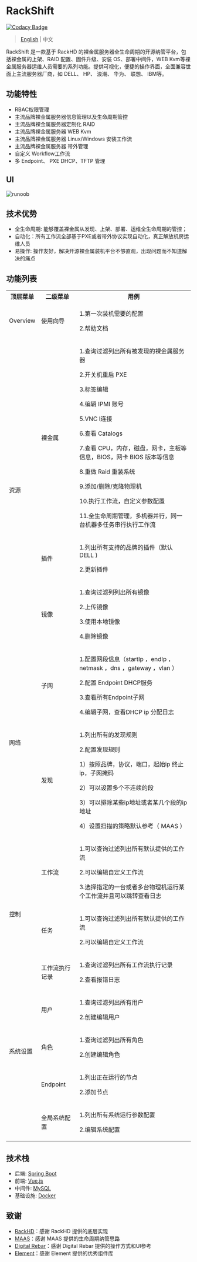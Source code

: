 # RackShift

[![Codacy Badge](https://api.codacy.com/project/badge/Grade/2d7d7a82829e4e4e80c0f2a9aa2397ca)](https://app.codacy.com/manual/rackshift/rackshift?utm_source=github.com&utm_medium=referral&utm_content=rackshift/rackshift&utm_campaign=Badge_Grade_Dashboard)

> [English](README_EN.md) | 中文

RackShift 是一款基于 RackHD 的裸金属服务器全生命周期的开源纳管平台，包括裸金属的上架、RAID 配置、固件升级、安装 OS、部署中间件，WEB Kvm等裸金属服务器运维人员需要的系列功能。提供可视化，便捷的操作界面，全面兼容世面上主流服务器厂商，如 DELL、 HP、 浪潮、 华为、 联想、 IBM等。

## 功能特性
- RBAC权限管理  
- 主流品牌裸金属服务器信息管理以及生命周期管控
- 主流品牌裸金属服务器定制化 RAID
- 主流品牌裸金属服务器 WEB Kvm
- 主流品牌裸金属服务器 Linux/Windows 安装工作流  
- 主流品牌裸金属服务器 带外管理
- 自定义 Workflow工作流
- 多 Endpoint、 PXE DHCP、TFTP 管理

## UI
 
![runoob](https://f2c-south.oss-cn-shenzhen.aliyuncs.com/RackHD-dont-del/RackHD%E4%B8%80%E9%94%AE%E5%8C%85/3.0/rs.png)

## 技术优势
  
- 全生命周期: 能够覆盖裸金属从发现、上架、部署、运维全生命周期的管控；
- 自动化：所有工作流全部基于PXE或者带外协议实现自动化，真正解放机房运维人员
- 易操作: 操作友好，解决开源裸金属装机平台不够直观，出现问题而不知道解决的痛点

## 功能列表

<table class="wrapped confluenceTable"><colgroup><col><col><col></colgroup><tbody><tr><th class="confluenceTh">顶层菜单</th><th class="confluenceTh">二级菜单</th><th class="confluenceTh">用例</th></tr><tr><td class="confluenceTd">Overview</td><td class="confluenceTd">使用向导</td><td class="confluenceTd"><p>1.第一次装机需要的配置</p><p>2.帮助文档</p></td></tr><tr><td rowspan="3" class="confluenceTd">资源<br><br></td><td class="confluenceTd">裸金属</td><td class="confluenceTd"><p>1.查询过滤列出所有被发现的裸金属服务器</p><p>2.开关机重启 PXE</p><p>3.标签编辑</p><p>4.编辑 IPMI 账号</p><p>5.VNC l连接</p><p>6.查看 Catalogs</p><p>7.查看 CPU，内存，磁盘，网卡，主板等信息，BIOS，网卡 BIOS 版本等信息</p><p>8.重做 Raid 重装系统</p><p>9.添加/删除/克隆物理机</p><p>10.执行工作流，自定义参数配置</p><p>11.全生命周期管理，多机器并行，同一台机器多任务串行执行工作流</p></td></tr><tr><td class="confluenceTd">插件</td><td class="confluenceTd"><p>1.列出所有支持的品牌的插件（默认 DELL )&nbsp;</p><p>2.更新插件</p></td></tr><tr><td class="confluenceTd">镜像</td><td class="confluenceTd"><p>1.查询过滤列列出所有镜像</p><p>2.上传镜像</p><p>3.使用本地镜像</p><p>4.删除镜像</p></td></tr><tr><td rowspan="2" class="confluenceTd">网络</td><td class="confluenceTd">子网</td><td class="confluenceTd"><p>1.配置网段信息（startIp ，endIp ，netmask ，dns ，gateway ，vlan ）</p><p>2.配置 Endpoint DHCP服务</p><p>3.查看所有Endpoint子网</p><p>4.编辑子网，查看DHCP ip 分配日志</p></td></tr><tr><td class="confluenceTd">发现</td><td class="confluenceTd"><p>1.列出所有的发现规则</p><p>2.配置发现规则</p><p>1）按照品牌，协议，端口，起始ip 终止ip，子网掩码</p><p>2）可以设置多个不连续的段</p><p>3）可以排除某些ip地址或者某几个段的ip地址</p><p>4）设置扫描的策略默认参考（ MAAS ）</p></td></tr><tr><td rowspan="3" class="confluenceTd">控制</td><td class="confluenceTd">工作流</td><td class="confluenceTd"><p>1.可以查询过滤列出所有默认提供的工作流</p><p>2.可以编辑自定义工作流</p><p>3.选择指定的一台或者多台物理机运行某个工作流并且可以跳转查看日志</p></td></tr><tr><td class="confluenceTd">任务</td><td class="confluenceTd"><p>1.可以查询过滤列出所有默认提供的工作流</p><p>2.可以编辑自定义工作流</p></td></tr><tr><td colspan="1" class="confluenceTd">工作流执行记录</td><td colspan="1" class="confluenceTd"><p>1.查询过滤列出所有工作流执行记录</p><p>2.查看报错日志</p></td></tr><tr><td rowspan="5" class="confluenceTd">系统设置<br><br><br><br><br></td></tr><tr><td class="confluenceTd">用户</td><td colspan="1" class="confluenceTd"><p>1.查询过滤列出所有用户</p><p>2.创建编辑用户</p></td></tr><tr><td colspan="1" class="confluenceTd">角色</td><td colspan="1" class="confluenceTd"><p>1.查询过滤列出所有角色</p><p>2.创建编辑角色</p></td></tr><tr><td colspan="1" class="confluenceTd">Endpoint</td><td colspan="1" class="confluenceTd"><p>1.列出正在运行的节点</p><p>2.添加节点</p></td></tr><tr><td colspan="1" class="confluenceTd">全局系统配置</td><td colspan="1" class="confluenceTd"><p>1.列出所有系统运行参数配置</p><p>2.编辑系统配置</p></td></tr></tbody></table>

<!-- # (详细的版本规划请参考 [版本路线图](https://github.com/metersphere/metersphere/blob/master/ROADMAP.md)-->

## 技术栈

- 后端: [Spring Boot](https://www.tutorialspoint.com/spring_boot/spring_boot_introduction.htm)
- 前端: [Vue.js](https://vuejs.org/)
- 中间件: [MySQL](https://www.mysql.com/)
- 基础设施: [Docker](https://www.docker.com/)

## 致谢

-  [RackHD](https://rackhd.github.io/)：感谢 RackHD 提供的底层实现
-  [MAAS](https://maas.io/)：感谢 MAAS 提供的生命周期纳管思路
-  [Digital Rebar](https://rackn.com/rebar/)：感谢 Digital Rebar 提供的操作方式和UI参考
-  [Element](https://element.eleme.cn/#/)：感谢 Element 提供的优秀组件库

